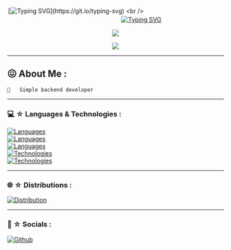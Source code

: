 ㅤㅤㅤㅤㅤㅤㅤㅤㅤㅤㅤㅤㅤㅤㅤㅤㅤㅤㅤㅤㅤㅤㅤ<p align="center">
    [![Typing SVG](https://readme-typing-svg.herokuapp.com/?lines=Jsuis+la+genre+tkt,)](https://git.io/typing-svg) <br />
ㅤㅤㅤㅤㅤㅤㅤㅤㅤㅤㅤㅤㅤㅤㅤㅤㅤㅤㅤㅤㅤㅤㅤ    [![Typing SVG](https://readme-typing-svg.herokuapp.com/?lines=mais+frero+la+verité+inquiète+toi)](https://git.io/typing-svg)
</p>

<p align="center">
    <img align="center" src="https://cdn.discordapp.com/attachments/1365426553550540822/1365426961882808431/d1aaed0a70001627c4ae78731f3f7c30.png?ex=681b1c34&is=6819cab4&hm=1629dfe166978b632c824bccc561cb3858aa3eb1ac9ab8bc39c3d897a9868ccb">
</p>

<p align="center">
    <img align="center" src="https://c.tenor.com/ECxArdaecCAAAAAC/tenor.gif">
</p>

-----

## 😖 About Me :

    🫠   Simple backend developer

-----

### 💻 ☆ Languages & Technologies :

[![Languages](https://skillicons.dev/icons?i=c,zig)](https://skillicons.dev) <br />
[![Languages](https://skillicons.dev/icons?i=ts,python,md,latex)](https://skillicons.dev) <br />
[![Languages](https://skillicons.dev/icons?i=bun,nodejs,php,html,js,css)](https://skillicons.dev) <br />
[![Technologies](https://skillicons.dev/icons?i=docker,mysql,sqlite)](https://skillicons.dev) <br />
[![Technologies](https://skillicons.dev/icons?i=git,github,gitlab)](https://skillicons.dev)

-----

### 🌐 ☆ Distributions :

[![Distribution](https://skillicons.dev/icons?i=apple,windows,debian)](https://skillicons.dev) <br />

-----

### 📲 ☆ Socials :
[![Github](https://img.shields.io/badge/GitHub-100000?style=for-the-badge&logo=github&logoColor=white)](https://github.com/chatdeter)
